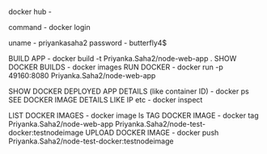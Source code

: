 docker hub - 

command - docker login

uname - priyankasaha2
password - butterfly4$



BUILD APP - docker build -t Priyanka.Saha2/node-web-app .
SHOW DOCKER BUILDS - docker images
RUN DOCKER - docker run -p 49160:8080 Priyanka.Saha2/node-web-app

SHOW DOCKER DEPLOYED APP DETAILS (like container ID) - docker ps
SEE DOCKER IMAGE DETAILS LIKE IP etc - docker inspect <containerid>

LIST DOCKER IMAGES - docker image ls
TAG DOCKER IMAGE - docker tag Priyanka.Saha2/node-web-app Priyanka.Saha2/node-test-docker:testnodeimage
UPLOAD DOCKER IMAGE - docker push Priyanka.Saha2/node-test-docker:testnodeimage
